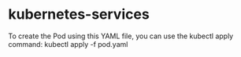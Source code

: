 # kubernetes-services

To create the Pod using this YAML file, you can use the kubectl apply command:
kubectl apply -f pod.yaml
